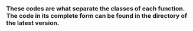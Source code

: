 ### These codes are what separate the classes of each function. The code in its complete form can be found in the directory of the latest version.
